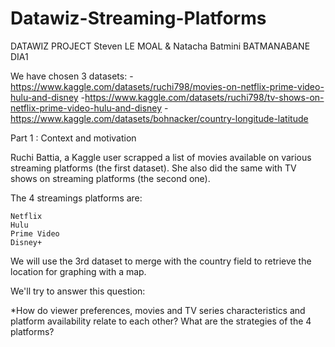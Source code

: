 # Datawiz-Streaming-Platforms

DATAWIZ PROJECT
Steven LE MOAL & Natacha Batmini BATMANABANE DIA1

We have chosen 3 datasets:
    -https://www.kaggle.com/datasets/ruchi798/movies-on-netflix-prime-video-hulu-and-disney
    -https://www.kaggle.com/datasets/ruchi798/tv-shows-on-netflix-prime-video-hulu-and-disney
    -https://www.kaggle.com/datasets/bohnacker/country-longitude-latitude

Part 1 : Context and motivation

Ruchi Battia, a Kaggle user scrapped a list of movies available on various streaming platforms (the first dataset). She also did the same with TV shows on streaming platforms (the second one).

The 4 streamings platforms are:

    Netflix
    Hulu
    Prime Video
    Disney+

We will use the 3rd dataset to merge with the country field to retrieve the location for graphing with a map.

We'll try to answer this question:

*How do viewer preferences, movies and TV series characteristics and platform availability relate to each other? What are the strategies of the 4 platforms?

